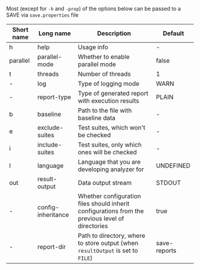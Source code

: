 Most (except for `-h` and `-prop`) of the options below can be passed to a SAVE via `save.properties` file

| Short name | Long name  | Description   | Default |
|------------|------------|---------------|---------------|
| h | help | Usage info | - |
| parallel | parallel-mode | Whether to enable parallel mode | false |
| t | threads | Number of threads | 1 |
| - | log | Type of logging mode | WARN |
| - | report-type | Type of generated report with execution results | PLAIN |
| b | baseline | Path to the file with baseline data | - |
| e | exclude-suites | Test suites, which won't be checked | - |
| i | include-suites | Test suites, only which ones will be checked | - |
| l | language | Language that you are developing analyzer for | UNDEFINED |
| out | result-output | Data output stream | STDOUT |
| - | config-inheritance | Whether configuration files should inherit configurations from the previous level of directories | true |
| - | report-dir | Path to directory, where to store output (when `resultOutput` is set to `FILE`) | save-reports |